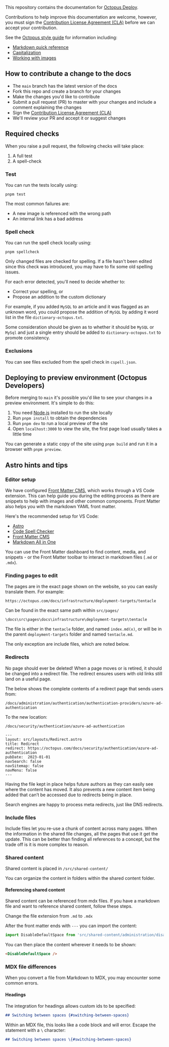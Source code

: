 This repository contains the documentation for [Octopus Deploy](https://octopus.com/docs).

Contributions to help improve this documentation are welcome, however, you must sign the [Contribution License Agreement (CLA)](https://cla-assistant.io/OctopusDeploy/docs) before we can accept your contribution.

See the [Octopus style guide](https://www.octopus.design/932c0f1a9/p/26f741-writing) for information including:

* [Markdown quick reference](https://www.octopus.design/932c0f1a9/p/074e30-markdown-reference)
* [Capitalization](https://www.octopus.design/932c0f1a9/p/457bc4-grammar-rules/t/03e016)
* [Working with images](https://www.octopus.design/932c0f1a9/p/5061d7-working-with-images)

## How to contribute a change to the docs

* The `main` branch has the latest version of the docs
* Fork this repo and create a branch for your changes
* Make the changes you'd like to contribute
* Submit a pull request (PR) to master with your changes and include a comment explaining the changes
* Sign the [Contribution License Agreement (CLA)](https://cla-assistant.io/OctopusDeploy/docs)
* We'll review your PR and accept it or suggest changes

## Required checks

When you raise a pull request, the following checks will take place:

1. A full test
2. A spell-check

### Test

You can run the tests locally using:

```
pnpm test
```

The most common failures are:

- A new image is referenced with the wrong path
- An internal link has a bad address

### Spell check

You can run the spell check locally using:

```
pnpm spellcheck
```

Only changed files are checked for spelling. If a file hasn't been edited since this check was introduced, you may have to fix some old spelling issues.

For each error detected, you'll need to decide whether to:

- Correct your spelling, or
- Propose an addition to the custom dictionary

For example, if you added `MySQL` to an article and it was flagged as an unknown word, you could propose the addition of `MySQL` by adding it word list in the file `dictionary-octopus.txt`.

Some consideration should be given as to whether it should be `MySQL` or `MySql` and just a single entry should be added to `dictionary-octopus.txt` to promote consistency.

### Exclusions

You can see files excluded from the spell check in `cspell.json`.

## Deploying to preview environment (Octopus Developers)

Before merging to `main` it's possible you'd like to see your changes in a preview environment. It's simple to do this:

1. You need [Node.js](https://nodejs.org/en) installed to run the site locally
2. Run `pnpm install` to obtain the dependencies
3. Run `pnpm dev` to run a local preview of the site
4. Open `localhost:3000` to view the site, the first page load usually takes a little time

You can generate a static copy of the site using `pnpm build` and run it in a browser with `pnpm preview`.

## Astro hints and tips

### Editor setup

We have configured [Front Matter CMS](https://frontmatter.codes/), which works through a VS Code extension. This can help guide you during the editing process as there are snippets to help with images and other common components. Front Matter also helps you with the markdown YAML front matter.

Here's the recommended setup for VS Code:

- [Astro](https://marketplace.visualstudio.com/items?itemName=astro-build.astro-vscode)
- [Code Spell Checker](https://marketplace.visualstudio.com/items?itemName=streetsidesoftware.code-spell-checker)
- [Front Matter CMS](https://marketplace.visualstudio.com/items?itemName=eliostruyf.vscode-front-matter)
- [Markdown All in One](https://marketplace.visualstudio.com/items?itemName=yzhang.markdown-all-in-one)

You can use the Front Matter dashboard to find content, media, and snippets - or the Front Matter toolbar to interact in markdown files (`.md` or `.mdx`).

### Finding pages to edit

The pages are in the exact page shown on the website, so you can easily translate them. For example:

```
https://octopus.com/docs/infrastructure/deployment-targets/tentacle
```

Can be found in the exact same path within `src/pages/`

```
\docs\src\pages\docs\infrastructure\deployment-targets\tentacle
```

The file is either in the `tentacle` folder, and named `index.md(x)`, or will be in the parent `deployment-targets` folder and named `tentacle.md`.

The only exception are include files, which are noted below.

### Redirects

No page should ever be deleted! When a page moves or is retired, it should be changed into a redirect file. The redirect ensures users with old links still land on a useful page.

The below shows the complete contents of a redirect page that sends users from:

```
/docs/administration/authentication/authentication-providers/azure-ad-authentication
```

To the new location:

```
/docs/security/authentication/azure-ad-authentication
```

```
---
layout: src/layouts/Redirect.astro
title: Redirect
redirect: https://octopus.com/docs/security/authentication/azure-ad-authentication
pubDate:  2023-01-01
navSearch: false
navSitemap: false
navMenu: false
---
```

Having the file kept in place helps future authors as they can easily see where the content has moved. It also prevents a new content item being added that can’t be accessed due to redirects being in place.

Search engines are happy to process meta redirects, just like DNS redirects.

### Include files

Include files let you re-use a chunk of content across many pages. When the information in the shared file changes, all the pages that use it get the update. This can be better than finding all references to a concept, but the trade off is it is more complex to reason.

### Shared content

Shared content is placed in `/src/shared-content/`

You can organize the content in folders within the shared content folder.

#### Referencing shared content

Shared content can be referenced from mdx files. If you have a markdown file and want to reference shared content, follow these steps.

Change the file extension from `.md` to `.mdx`

After the front matter ends with `---` you can import the content:

```javascript
import DisableDefaultSpace from 'src/shared-content/administration/disable-default-space.include.md'
```

You can then place the content wherever it needs to be shown:

```html
<DisableDefaultSpace />
```

### MDX file differences

When you convert a file from Markdown to MDX, you may encounter some common errors.

#### Headings

The integration for headings allows custom ids to be specified:

```markdown
## Switching between spaces {#switching-between-spaces}
```

Within an MDX file, this looks like a code block and will error. Escape the statement with a `\` character:

```markdown
## Switching between spaces \{#switching-between-spaces}
```